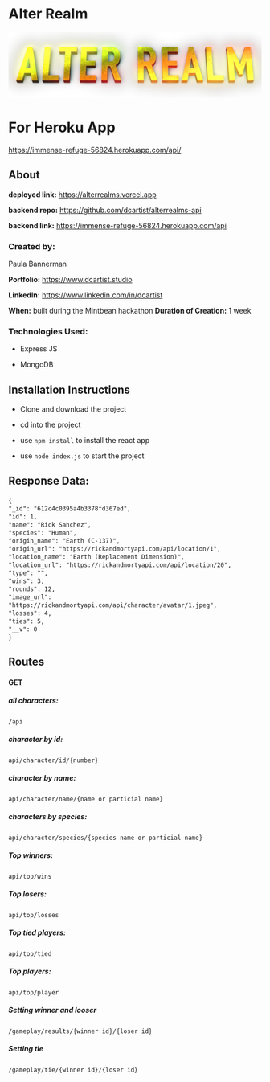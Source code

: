 

# Alter Realm

![alter realm](alterRealm.png)



# For Heroku App

https://immense-refuge-56824.herokuapp.com/api/



## About

**deployed link:** https://alterrealms.vercel.app

**backend repo:** https://github.com/dcartist/alterrealms-api

**backend link:** https://immense-refuge-56824.herokuapp.com/api



### **Created by:** 

Paula Bannerman

**Portfolio:** https://www.dcartist.studio

**LinkedIn:** https://www.linkedin.com/in/dcartist

**When:** built during the Mintbean hackathon
**Duration of Creation:** 1 week

### **Technologies Used:**

- Express JS

- MongoDB

  

## Installation Instructions

- Clone and download the project

- cd into the project 

- use `npm install` to install the react app

- use `node index.js` to start the project

  

## Response Data:

```
{
"_id": "612c4c0395a4b3378fd367ed",
"id": 1,
"name": "Rick Sanchez",
"species": "Human",
"origin_name": "Earth (C-137)",
"origin_url": "https://rickandmortyapi.com/api/location/1",
"location_name": "Earth (Replacement Dimension)",
"location_url": "https://rickandmortyapi.com/api/location/20",
"type": "",
"wins": 3,
"rounds": 12,
"image_url": "https://rickandmortyapi.com/api/character/avatar/1.jpeg",
"losses": 4,
"ties": 5,
"__v": 0
}
```



## Routes

#### GET

##### all characters:

`/api`

##### character by id:

`api/character/id/{number}`

##### character by name:

`api/character/name/{name or particial name}`

##### characters by species:

`api/character/species/{species name or particial name}`

##### Top winners:

`api/top/wins`

##### Top losers:

`api/top/losses`

##### Top tied players:

`api/top/tied`

##### Top players:

`api/top/player`

##### Setting winner and looser

`/gameplay/results/{winner id}/{loser id}`

##### Setting tie

`/gameplay/tie/{winner id}/{loser id}`

